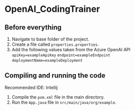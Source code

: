 # OpenAI_CodingTrainer

## Before everything
1. Navigate to base folder of the project.
2. Create a file called `properties.properties`.
3. Add the following values taken from the Azure OpenAI API
`apiKey=exampleApiKey`
`endpoint=exampleEndpoint`
`deploymentName=exampleDeployment`

## Compiling and running the code

Recommended IDE: Intellij
1. Compile the `pom.xml` file in the main directory.
2. Run the `App.java` file in `src/main/java/org/example`.